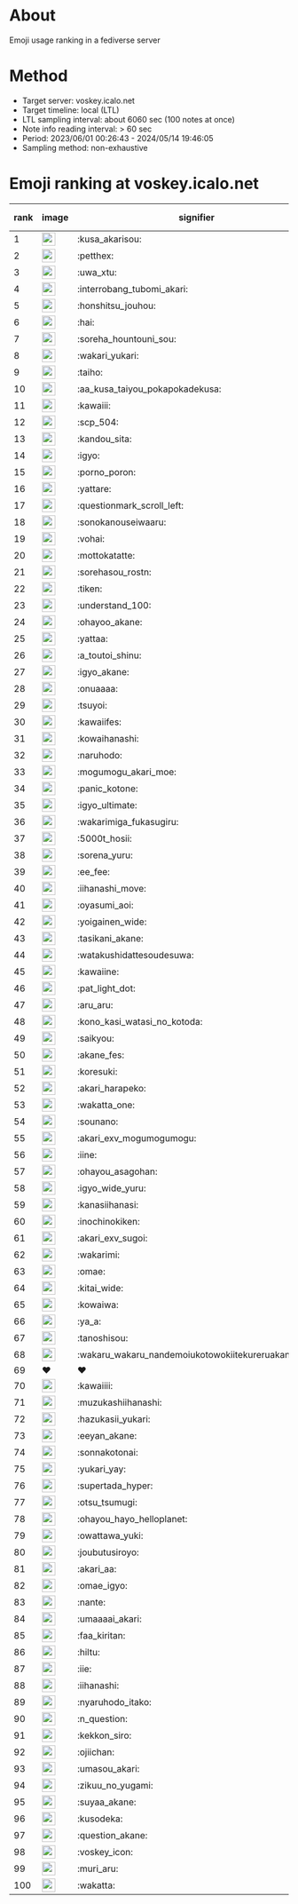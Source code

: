 # About
Emoji usage ranking in a fediverse server

# Method
- Target server: voskey.icalo.net
- Target timeline: local (LTL)
- LTL sampling interval: about 6060 sec (100 notes at once)
- Note info reading interval: > 60 sec
- Period: 2023/06/01 00:26:43 - 2024/05/14 19:46:05 
- Sampling method: non-exhaustive

# Emoji ranking at voskey.icalo.net

|rank|image|signifier|type|frequency score|
|----|----|----|----|----|
|1|<img height="24" src="https://voskey.icalo.net/emoji/kusa_akarisou.webp">|:kusa_akarisou:|custom|25558|
|2|<img height="24" src="https://voskey.icalo.net/emoji/petthex.webp">|:petthex:|custom|17532|
|3|<img height="24" src="https://voskey.icalo.net/emoji/uwa_xtu.webp">|:uwa_xtu:|custom|11278|
|4|<img height="24" src="https://voskey.icalo.net/emoji/interrobang_tubomi_akari.webp">|:interrobang_tubomi_akari:|custom|8971|
|5|<img height="24" src="https://voskey.icalo.net/emoji/honshitsu_jouhou.webp">|:honshitsu_jouhou:|custom|8300|
|6|<img height="24" src="https://voskey.icalo.net/emoji/hai.webp">|:hai:|custom|7364|
|7|<img height="24" src="https://voskey.icalo.net/emoji/soreha_hountouni_sou.webp">|:soreha_hountouni_sou:|custom|6625|
|8|<img height="24" src="https://voskey.icalo.net/emoji/wakari_yukari.webp">|:wakari_yukari:|custom|6510|
|9|<img height="24" src="https://voskey.icalo.net/emoji/taiho.webp">|:taiho:|custom|6457|
|10|<img height="24" src="https://voskey.icalo.net/emoji/aa_kusa_taiyou_pokapokadekusa.webp">|:aa_kusa_taiyou_pokapokadekusa:|custom|5911|
|11|<img height="24" src="https://voskey.icalo.net/emoji/kawaiii.webp">|:kawaiii:|custom|5486|
|12|<img height="24" src="https://voskey.icalo.net/emoji/scp_504.webp">|:scp_504:|custom|5427|
|13|<img height="24" src="https://voskey.icalo.net/emoji/kandou_sita.webp">|:kandou_sita:|custom|5213|
|14|<img height="24" src="https://voskey.icalo.net/emoji/igyo.webp">|:igyo:|custom|4313|
|15|<img height="24" src="https://voskey.icalo.net/emoji/porno_poron.webp">|:porno_poron:|custom|4124|
|16|<img height="24" src="https://voskey.icalo.net/emoji/yattare.webp">|:yattare:|custom|4020|
|17|<img height="24" src="https://voskey.icalo.net/emoji/questionmark_scroll_left.webp">|:questionmark_scroll_left:|custom|4016|
|18|<img height="24" src="https://voskey.icalo.net/emoji/sonokanouseiwaaru.webp">|:sonokanouseiwaaru:|custom|3854|
|19|<img height="24" src="https://voskey.icalo.net/emoji/vohai.webp">|:vohai:|custom|3787|
|20|<img height="24" src="https://voskey.icalo.net/emoji/mottokatatte.webp">|:mottokatatte:|custom|3661|
|21|<img height="24" src="https://voskey.icalo.net/emoji/sorehasou_rostn.webp">|:sorehasou_rostn:|custom|3638|
|22|<img height="24" src="https://voskey.icalo.net/emoji/tiken.webp">|:tiken:|custom|3477|
|23|<img height="24" src="https://voskey.icalo.net/emoji/understand_100.webp">|:understand_100:|custom|3307|
|24|<img height="24" src="https://voskey.icalo.net/emoji/ohayoo_akane.webp">|:ohayoo_akane:|custom|3208|
|25|<img height="24" src="https://voskey.icalo.net/emoji/yattaa.webp">|:yattaa:|custom|3132|
|26|<img height="24" src="https://voskey.icalo.net/emoji/a_toutoi_shinu.webp">|:a_toutoi_shinu:|custom|2970|
|27|<img height="24" src="https://voskey.icalo.net/emoji/igyo_akane.webp">|:igyo_akane:|custom|2916|
|28|<img height="24" src="https://voskey.icalo.net/emoji/onuaaaa.webp">|:onuaaaa:|custom|2820|
|29|<img height="24" src="https://voskey.icalo.net/emoji/tsuyoi.webp">|:tsuyoi:|custom|2820|
|30|<img height="24" src="https://voskey.icalo.net/emoji/kawaiifes.webp">|:kawaiifes:|custom|2757|
|31|<img height="24" src="https://voskey.icalo.net/emoji/kowaihanashi.webp">|:kowaihanashi:|custom|2630|
|32|<img height="24" src="https://voskey.icalo.net/emoji/naruhodo.webp">|:naruhodo:|custom|2586|
|33|<img height="24" src="https://voskey.icalo.net/emoji/mogumogu_akari_moe.webp">|:mogumogu_akari_moe:|custom|2557|
|34|<img height="24" src="https://voskey.icalo.net/emoji/panic_kotone.webp">|:panic_kotone:|custom|2464|
|35|<img height="24" src="https://voskey.icalo.net/emoji/igyo_ultimate.webp">|:igyo_ultimate:|custom|2457|
|36|<img height="24" src="https://voskey.icalo.net/emoji/wakarimiga_fukasugiru.webp">|:wakarimiga_fukasugiru:|custom|2360|
|37|<img height="24" src="https://voskey.icalo.net/emoji/5000t_hosii.webp">|:5000t_hosii:|custom|2334|
|38|<img height="24" src="https://voskey.icalo.net/emoji/sorena_yuru.webp">|:sorena_yuru:|custom|2300|
|39|<img height="24" src="https://voskey.icalo.net/emoji/ee_fee.webp">|:ee_fee:|custom|2282|
|40|<img height="24" src="https://voskey.icalo.net/emoji/iihanashi_move.webp">|:iihanashi_move:|custom|2240|
|41|<img height="24" src="https://voskey.icalo.net/emoji/oyasumi_aoi.webp">|:oyasumi_aoi:|custom|2176|
|42|<img height="24" src="https://voskey.icalo.net/emoji/yoigainen_wide.webp">|:yoigainen_wide:|custom|2065|
|43|<img height="24" src="https://voskey.icalo.net/emoji/tasikani_akane.webp">|:tasikani_akane:|custom|2043|
|44|<img height="24" src="https://voskey.icalo.net/emoji/watakushidattesoudesuwa.webp">|:watakushidattesoudesuwa:|custom|1983|
|45|<img height="24" src="https://voskey.icalo.net/emoji/kawaiine.webp">|:kawaiine:|custom|1946|
|46|<img height="24" src="https://voskey.icalo.net/emoji/pat_light_dot.webp">|:pat_light_dot:|custom|1871|
|47|<img height="24" src="https://voskey.icalo.net/emoji/aru_aru.webp">|:aru_aru:|custom|1860|
|48|<img height="24" src="https://voskey.icalo.net/emoji/kono_kasi_watasi_no_kotoda.webp">|:kono_kasi_watasi_no_kotoda:|custom|1851|
|49|<img height="24" src="https://voskey.icalo.net/emoji/saikyou.webp">|:saikyou:|custom|1842|
|50|<img height="24" src="https://voskey.icalo.net/emoji/akane_fes.webp">|:akane_fes:|custom|1838|
|51|<img height="24" src="https://voskey.icalo.net/emoji/koresuki.webp">|:koresuki:|custom|1837|
|52|<img height="24" src="https://voskey.icalo.net/emoji/akari_harapeko.webp">|:akari_harapeko:|custom|1783|
|53|<img height="24" src="https://voskey.icalo.net/emoji/wakatta_one.webp">|:wakatta_one:|custom|1783|
|54|<img height="24" src="https://voskey.icalo.net/emoji/sounano.webp">|:sounano:|custom|1782|
|55|<img height="24" src="https://voskey.icalo.net/emoji/akari_exv_mogumogumogu.webp">|:akari_exv_mogumogumogu:|custom|1771|
|56|<img height="24" src="https://voskey.icalo.net/emoji/iine.webp">|:iine:|custom|1670|
|57|<img height="24" src="https://voskey.icalo.net/emoji/ohayou_asagohan.webp">|:ohayou_asagohan:|custom|1625|
|58|<img height="24" src="https://voskey.icalo.net/emoji/igyo_wide_yuru.webp">|:igyo_wide_yuru:|custom|1617|
|59|<img height="24" src="https://voskey.icalo.net/emoji/kanasiihanasi.webp">|:kanasiihanasi:|custom|1580|
|60|<img height="24" src="https://voskey.icalo.net/emoji/inochinokiken.webp">|:inochinokiken:|custom|1548|
|61|<img height="24" src="https://voskey.icalo.net/emoji/akari_exv_sugoi.webp">|:akari_exv_sugoi:|custom|1530|
|62|<img height="24" src="https://voskey.icalo.net/emoji/wakarimi.webp">|:wakarimi:|custom|1514|
|63|<img height="24" src="https://voskey.icalo.net/emoji/omae.webp">|:omae:|custom|1419|
|64|<img height="24" src="https://voskey.icalo.net/emoji/kitai_wide.webp">|:kitai_wide:|custom|1403|
|65|<img height="24" src="https://voskey.icalo.net/emoji/kowaiwa.webp">|:kowaiwa:|custom|1401|
|66|<img height="24" src="https://voskey.icalo.net/emoji/ya_a.webp">|:ya_a:|custom|1393|
|67|<img height="24" src="https://voskey.icalo.net/emoji/tanoshisou.webp">|:tanoshisou:|custom|1390|
|68|<img height="24" src="https://voskey.icalo.net/emoji/wakaru_wakaru_nandemoiukotowokiitekureruakanetyan.webp">|:wakaru_wakaru_nandemoiukotowokiitekureruakanetyan:|custom|1364|
|69|❤|❤|unicode|1308|
|70|<img height="24" src="https://voskey.icalo.net/emoji/kawaiiii.webp">|:kawaiiii:|custom|1295|
|71|<img height="24" src="https://voskey.icalo.net/emoji/muzukashiihanashi.webp">|:muzukashiihanashi:|custom|1268|
|72|<img height="24" src="https://voskey.icalo.net/emoji/hazukasii_yukari.webp">|:hazukasii_yukari:|custom|1266|
|73|<img height="24" src="https://voskey.icalo.net/emoji/eeyan_akane.webp">|:eeyan_akane:|custom|1256|
|74|<img height="24" src="https://voskey.icalo.net/emoji/sonnakotonai.webp">|:sonnakotonai:|custom|1245|
|75|<img height="24" src="https://voskey.icalo.net/emoji/yukari_yay.webp">|:yukari_yay:|custom|1228|
|76|<img height="24" src="https://voskey.icalo.net/emoji/supertada_hyper.webp">|:supertada_hyper:|custom|1205|
|77|<img height="24" src="https://voskey.icalo.net/emoji/otsu_tsumugi.webp">|:otsu_tsumugi:|custom|1192|
|78|<img height="24" src="https://voskey.icalo.net/emoji/ohayou_hayo_helloplanet.webp">|:ohayou_hayo_helloplanet:|custom|1175|
|79|<img height="24" src="https://voskey.icalo.net/emoji/owattawa_yuki.webp">|:owattawa_yuki:|custom|1170|
|80|<img height="24" src="https://voskey.icalo.net/emoji/joubutusiroyo.webp">|:joubutusiroyo:|custom|1157|
|81|<img height="24" src="https://voskey.icalo.net/emoji/akari_aa.webp">|:akari_aa:|custom|1154|
|82|<img height="24" src="https://voskey.icalo.net/emoji/omae_igyo.webp">|:omae_igyo:|custom|1150|
|83|<img height="24" src="https://voskey.icalo.net/emoji/nante.webp">|:nante:|custom|1134|
|84|<img height="24" src="https://voskey.icalo.net/emoji/umaaaai_akari.webp">|:umaaaai_akari:|custom|1133|
|85|<img height="24" src="https://voskey.icalo.net/emoji/faa_kiritan.webp">|:faa_kiritan:|custom|1127|
|86|<img height="24" src="https://voskey.icalo.net/emoji/hiltu.webp">|:hiltu:|custom|1118|
|87|<img height="24" src="https://voskey.icalo.net/emoji/iie.webp">|:iie:|custom|1115|
|88|<img height="24" src="https://voskey.icalo.net/emoji/iihanashi.webp">|:iihanashi:|custom|1111|
|89|<img height="24" src="https://voskey.icalo.net/emoji/nyaruhodo_itako.webp">|:nyaruhodo_itako:|custom|1104|
|90|<img height="24" src="https://voskey.icalo.net/emoji/n_question.webp">|:n_question:|custom|1101|
|91|<img height="24" src="https://voskey.icalo.net/emoji/kekkon_siro.webp">|:kekkon_siro:|custom|1098|
|92|<img height="24" src="https://voskey.icalo.net/emoji/ojiichan.webp">|:ojiichan:|custom|1098|
|93|<img height="24" src="https://voskey.icalo.net/emoji/umasou_akari.webp">|:umasou_akari:|custom|1093|
|94|<img height="24" src="https://voskey.icalo.net/emoji/zikuu_no_yugami.webp">|:zikuu_no_yugami:|custom|1087|
|95|<img height="24" src="https://voskey.icalo.net/emoji/suyaa_akane.webp">|:suyaa_akane:|custom|1067|
|96|<img height="24" src="https://voskey.icalo.net/emoji/kusodeka.webp">|:kusodeka:|custom|1048|
|97|<img height="24" src="https://voskey.icalo.net/emoji/question_akane.webp">|:question_akane:|custom|1046|
|98|<img height="24" src="https://voskey.icalo.net/emoji/voskey_icon.webp">|:voskey_icon:|custom|1008|
|99|<img height="24" src="https://voskey.icalo.net/emoji/muri_aru.webp">|:muri_aru:|custom|1001|
|100|<img height="24" src="https://voskey.icalo.net/emoji/wakatta.webp">|:wakatta:|custom|986|
